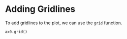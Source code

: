 # Adding Gridlines

To add gridlines to the plot, we can use the `grid` function.

```python
ax0.grid()
```
